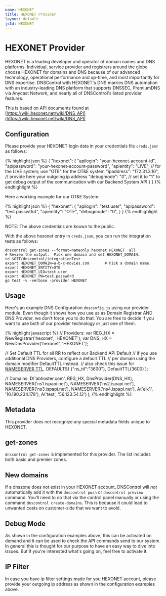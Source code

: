 ```yaml
---
name: HEXONET
title: HEXONET Provider
layout: default
jsId: HEXONET
---
```

# HEXONET Provider

HEXONET is a leading developer and operator of domain names and DNS platforms.
Individual, service provider and registrars around the globe choose HEXONET for
domains and DNS because of our advanced technology, operational performance and
up-time, and most importantly for DNS expertise. DNSControl with HEXONET's DNS
marries DNS automation with an industry-leading DNS platform that supports DNSSEC,
PremiumDNS via Anycast Network, and nearly all of DNSControl's listed provider features.

This is based on API documents found at [https://wiki.hexonet.net/wiki/DNS_API](https://wiki.hexonet.net/wiki/DNS_API)

## Configuration

Please provide your HEXONET login data in your credentials file `creds.json` as follows:

{% highlight json %}
{
  "hexonet": {
    "apilogin": "your-hexonet-account-id",
    "apipassword": "your-hexonet-account-password",
    "apientity": "LIVE", // for the LIVE system; use "OTE" for the OT&E system
    "ipaddress": "172.31.3.16", // provide here your outgoing ip address
    "debugmode": "0", // set it to "1" to get debug output of the communication with our Backend System API
  }
}
{% endhighlight %}

Here a working example for our OT&E System:

{% highlight json %}
{
  "hexonet": {
    "apilogin": "test.user",
    "apipassword": "test.passw0rd",
    "apientity": "OTE",
    "debugmode": "0",
  }
}
{% endhighlight %}

NOTE: The above credentials are known to the public.

With the above hexonet entry in `creds.json`, you can run the
integration tests as follows:

    dnscontrol get-zones --format=nameonly hexonet HEXONET  all
    # Review the output.  Pick one domain and set HEXONET_DOMAIN.
    cd $GIT/dnscontrol/integrationTest
    export HEXONET_DOMAIN=a-b-c-movies.com       # Pick a domain name.
    export HEXONET_ENTITY=OTE
    export HEXONET_UID=test.user
    export HEXONET_PW=test.passw0rd
    go test -v -verbose -provider HEXONET

## Usage

Here's an example DNS Configuration `dnsconfig.js` using our provider module.
Even though it shows how you use us as Domain Registrar AND DNS Provider, we don't force you to do that.
You are free to decide if you want to use both of our provider technology or just one of them.

{% highlight javascript %}
// Providers:
var REG_HX = NewRegistrar('hexonet', 'HEXONET');
var DNS_HX = NewDnsProvider('hexonet', 'HEXONET');

// Set Default TTL for all RR to reflect our Backend API Default
// If you use additional DNS Providers, configure a default TTL
// per domain using the domain modifier DefaultTTL instead.
// also check this issue for [NAMESERVER TTL](https://github.com/StackExchange/dnscontrol/issues/176).
DEFAULTS(
    {"ns_ttl":"3600"},
    DefaultTTL(3600)
);

// Domains:
D('abhoster.com', REG_HX, DnsProvider(DNS_HX),
    NAMESERVER('ns1.ispapi.net'),
    NAMESERVER('ns2.ispapi.net'),
    NAMESERVER('ns3.ispapi.net'),
    NAMESERVER('ns4.ispapi.net'),
    A('elk1', '10.190.234.178'),
    A('test', '56.123.54.12')
);
{% endhighlight %}

## Metadata

This provider does not recognize any special metadata fields unique to HEXONET.

## get-zones

`dnscontrol get-zones` is implemented for this provider. The list
includes both basic and premier zones.

## New domains

If a dnszone does not exist in your HEXONET account, DNSControl will *not* automatically add it with the `dnscontrol push` or `dnscontrol preview` command. You'll need to do that via the control panel manually or using the command `dnscontrol create-domains`.
This is because it could lead to unwanted costs on customer-side that we want to avoid.

## Debug Mode

As shown in the configuration examples above, this can be activated on demand and it can be used to check the API commands send to our system.
In general this is thought for our purpose to have an easy way to dive into issues. But if you're interested what's going on, feel free to activate it.

## IP Filter

In case you have ip filter settings made for you HEXONET account, please provide your outgoing ip address as shown in the configuration examples above.
